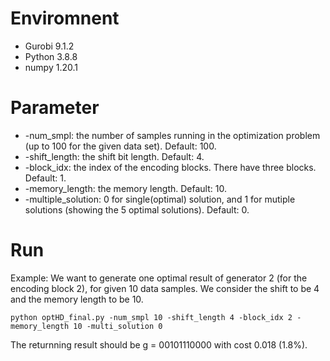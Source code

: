 # Enviromnent
- Gurobi 9.1.2
- Python 3.8.8
- numpy 1.20.1


# Parameter
- -num_smpl: the number of samples running in the optimization problem (up to 100 for the given data set). Default: 100.
- -shift_length: the shift bit length. Default: 4.
- -block_idx: the index of the encoding blocks. There have three blocks. Default: 1.
- -memory_length: the memory length. Default: 10.
- -multiple_solution: 0 for single(optimal) solution, and 1 for mutiple solutions (showing the 5 optimal solutions). Default: 0.

# Run
Example:
We want to generate one optimal result of generator 2 (for the encoding block 2), for given 10 data samples. We consider the shift to be 4 and the memory length to be 10. 


`python optHD_final.py -num_smpl 10 -shift_length 4 -block_idx 2 -memory_length 10 -multi_solution 0`

The returnning result should be g = 00101110000 with cost 0.018 (1.8%). 